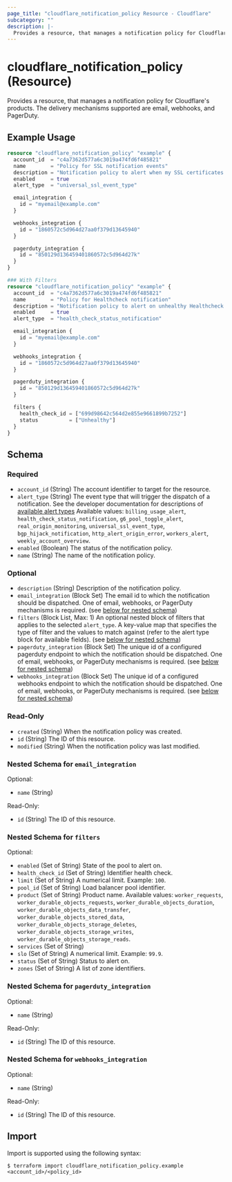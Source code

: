```yaml
---
page_title: "cloudflare_notification_policy Resource - Cloudflare"
subcategory: ""
description: |-
  Provides a resource, that manages a notification policy for Cloudflare's products. The delivery mechanisms supported are email, webhooks, and PagerDuty.
---
```


# cloudflare_notification_policy (Resource)

Provides a resource, that manages a notification policy for Cloudflare's products. The delivery mechanisms supported are email, webhooks, and PagerDuty.

## Example Usage

```terraform
resource "cloudflare_notification_policy" "example" {
  account_id  = "c4a7362d577a6c3019a474fd6f485821"
  name        = "Policy for SSL notification events"
  description = "Notification policy to alert when my SSL certificates are modified"
  enabled     = true
  alert_type  = "universal_ssl_event_type"

  email_integration {
    id = "myemail@example.com"
  }

  webhooks_integration {
    id = "1860572c5d964d27aa0f379d13645940"
  }

  pagerduty_integration {
    id = "850129d136459401860572c5d964d27k"
  }
}

### With Filters
resource "cloudflare_notification_policy" "example" {
  account_id  = "c4a7362d577a6c3019a474fd6f485821"
  name        = "Policy for Healthcheck notification"
  description = "Notification policy to alert on unhealthy Healthcheck status"
  enabled     = true
  alert_type  = "health_check_status_notification"

  email_integration {
    id = "myemail@example.com"
  }

  webhooks_integration {
    id = "1860572c5d964d27aa0f379d13645940"
  }

  pagerduty_integration {
    id = "850129d136459401860572c5d964d27k"
  }

  filters {
    health_check_id = ["699d98642c564d2e855e9661899b7252"]
    status          = ["Unhealthy"]
  }
}
```
<!-- schema generated by tfplugindocs -->
## Schema

### Required

- `account_id` (String) The account identifier to target for the resource.
- `alert_type` (String) The event type that will trigger the dispatch of a notification. See the developer documentation for descriptions of [available alert types](https://developers.cloudflare.com/fundamentals/notifications/notification-available/) Available values: `billing_usage_alert`, `health_check_status_notification`, `g6_pool_toggle_alert`, `real_origin_monitoring`, `universal_ssl_event_type`, `bgp_hijack_notification`, `http_alert_origin_error`, `workers_alert`, `weekly_account_overview`.
- `enabled` (Boolean) The status of the notification policy.
- `name` (String) The name of the notification policy.

### Optional

- `description` (String) Description of the notification policy.
- `email_integration` (Block Set) The email id to which the notification should be dispatched. One of email, webhooks, or PagerDuty mechanisms is required. (see [below for nested schema](#nestedblock--email_integration))
- `filters` (Block List, Max: 1) An optional nested block of filters that applies to the selected `alert_type`. A key-value map that specifies the type of filter and the values to match against (refer to the alert type block for available fields). (see [below for nested schema](#nestedblock--filters))
- `pagerduty_integration` (Block Set) The unique id of a configured pagerduty endpoint to which the notification should be dispatched. One of email, webhooks, or PagerDuty mechanisms is required. (see [below for nested schema](#nestedblock--pagerduty_integration))
- `webhooks_integration` (Block Set) The unique id of a configured webhooks endpoint to which the notification should be dispatched. One of email, webhooks, or PagerDuty mechanisms is required. (see [below for nested schema](#nestedblock--webhooks_integration))

### Read-Only

- `created` (String) When the notification policy was created.
- `id` (String) The ID of this resource.
- `modified` (String) When the notification policy was last modified.

<a id="nestedblock--email_integration"></a>
### Nested Schema for `email_integration`

Optional:

- `name` (String)

Read-Only:

- `id` (String) The ID of this resource.


<a id="nestedblock--filters"></a>
### Nested Schema for `filters`

Optional:

- `enabled` (Set of String) State of the pool to alert on.
- `health_check_id` (Set of String) Identifier health check.
- `limit` (Set of String) A numerical limit. Example: `100`.
- `pool_id` (Set of String) Load balancer pool identifier.
- `product` (Set of String) Product name. Available values: `worker_requests`, `worker_durable_objects_requests`, `worker_durable_objects_duration`, `worker_durable_objects_data_transfer`, `worker_durable_objects_stored_data`, `worker_durable_objects_storage_deletes`, `worker_durable_objects_storage_writes`, `worker_durable_objects_storage_reads`.
- `services` (Set of String)
- `slo` (Set of String) A numerical limit. Example: `99.9`.
- `status` (Set of String) Status to alert on.
- `zones` (Set of String) A list of zone identifiers.


<a id="nestedblock--pagerduty_integration"></a>
### Nested Schema for `pagerduty_integration`

Optional:

- `name` (String)

Read-Only:

- `id` (String) The ID of this resource.


<a id="nestedblock--webhooks_integration"></a>
### Nested Schema for `webhooks_integration`

Optional:

- `name` (String)

Read-Only:

- `id` (String) The ID of this resource.

## Import

Import is supported using the following syntax:
```shell
$ terraform import cloudflare_notification_policy.example <account_id>/<policy_id>
```
